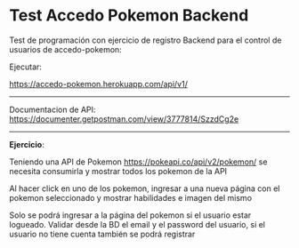 # Test Accedo Pokemon Backend
Test de programación con ejercicio de registro Backend para el control de usuarios de accedo-pokemon:

Ejecutar: 

<a href="https://accedo-pokemon.herokuapp.com/api/v1/" target="_blank">https://accedo-pokemon.herokuapp.com/api/v1/</a>

* * *
Documentacion de API:
<a href="https://documenter.getpostman.com/view/3777814/SzzdCg2e" target="_blank">https://documenter.getpostman.com/view/3777814/SzzdCg2e</a>

* * *
**Ejercicio**:

Teniendo una API de Pokemon https://pokeapi.co/api/v2/pokemon/ se necesita consumirla y mostrar
todos los pokemon de la API

Al hacer click en uno de los pokemon, ingresar a una nueva página con el pokemon seleccionado y
mostrar habilidades e imagen del mismo

Solo se podrá ingresar a la página del pokemon si el usuario estar logueado. Validar desde la BD el
email y el password del usuario, si el usuario no tiene cuenta también se podrá registrar





